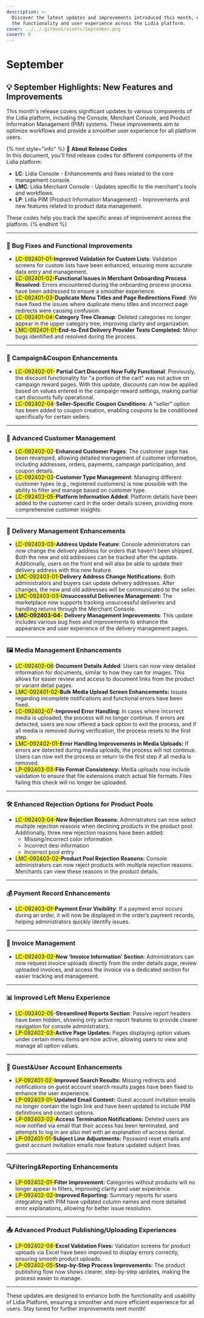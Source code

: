 ```yaml
---
description: >-
  Discover the latest updates and improvements introduced this month, enhancing
  the functionality and user experience across the Lidia platform.
cover: ../../.gitbook/assets/September.png
coverY: 0
---
```


# September

## 💡 **September Highlights: New Features and Improvements**

This month's release covers significant updates to various components of the Lidia platform, including the Console, Merchant Console, and Product Information Management (PIM) systems. These improvements aim to optimize workflows and provide a smoother user experience for all platform users.

{% hint style="info" %}
🔎 **About Release Codes**\
In this document, you'll find release codes for different components of the Lidia platform:

* **LC**: Lidia Console - Enhancements and fixes related to the core management console.
* **LMC**: Lidia Merchant Console - Updates specific to the merchant's tools and workflows.
* **LP**: Lidia PIM (Product Information Management) - Improvements and new features related to product data management.

These codes help you track the specific areas of improvement across the platform.
{% endhint %}

***

### 🚀 **Bug Fixes and Functional Improvements**&#x20;

* <mark style="color:blue;">LC-092401-01-</mark>**Improved Validation for Custom Lists**: Validation screens for custom lists have been enhanced, ensuring more accurate data entry and management.
* <mark style="color:blue;">LC-092401-02-</mark>**Functional Issues in Merchant Onboarding Process Resolved**: Errors encountered during the onboarding process process have been addressed to ensure a smoother experience. &#x20;
* <mark style="color:blue;">LC-092401-03-</mark>**Duplicate Menu Titles and Page Redirections Fixed**: We have fixed the issues where duplicate menu titles and incorrect page redirects were causing confusion. &#x20;
* <mark style="color:blue;">LC-092401-04-</mark>**Category Tree Cleanup**: Deleted categories no longer appear in the upper category tree, improving clarity and organization. &#x20;
* <mark style="color:blue;">LMC-092401-01-</mark>**End-to-End Delivery Provider Tests Completed:** Minor bugs identified and resolved during the process.

***

### 🎫 **Campaign\&Coupon Enhancements**

* <mark style="color:blue;">LC-092402-01-</mark> **Partial Cart Discount Now Fully Functional**: Previously, the discount functionality for "a portion of the cart" was not active on campaign reward pages. With this update, discounts can now be applied based on values entered in the campaign reward settings, making partial cart discounts fully operational.
* <mark style="color:blue;">LC-092402-04</mark>-**Seller-Specific Coupon Conditions**: A "seller" option has been added to coupon creation, enabling coupons to be conditioned specifically for certain sellers.

***

### 👥 **Advanced Customer Management**

* <mark style="color:blue;">LC-092402-02</mark>-**Enhanced Customer Pages**: The customer page has been revamped, allowing detailed management of customer information, including addresses, orders, payments, campaign participation, and coupon details.
* <mark style="color:blue;">LC-092402-03</mark>-**Customer Type Management**: Managing different customer types (e.g., registered customers) is now possible with the ability to filter and manage based on customer type.
* <mark style="color:blue;">LC-092403-05-</mark>**Platform Information Added**: Platform details have been added to the customer card in the order details screen, providing more comprehensive customer insights.

***

### 🚚 **Delivery Management Enhancements**

* <mark style="color:blue;">LC-092403-03-</mark>**Address Update Feature**: Console administrators can now change the delivery address for orders that haven't been shipped. Both the new and old addresses can be tracked after the update. Additionally, users on the front end will also be able to update their delivery address with this new feature.
* <mark style="color:blue;">LMC-092403-01-</mark>**Delivery Address Change Notifications:** Both administrators and buyers can update delivery addresses. After changes, the new and old addresses will be communicated to the seller.
* <mark style="color:blue;">LMC-092403-03-</mark>**Unsuccessful Deliveries Management:** The marketplace now supports tracking unsuccessful deliveries and handling returns through the Merchant Console.
* <mark style="color:blue;">**LMC-092403-04**</mark><mark style="color:blue;">-</mark> **Delivery Management Improvements**: This update includes various bug fixes and improvements to enhance the appearance and user experience of the delivery management pages.

***

### 🖼 **Media Management Enhancements**

* <mark style="color:blue;">LC-092402-06</mark>-**Document Details Added**: Users can now view detailed information for documents, similar to how they can for images. This allows for easier review and access to document links from the product or variant detail pages.
* <mark style="color:blue;">LMC-092401-02-</mark>**Bulk Media Upload Screen Enhancements:** Issues regarding incomplete notifications and functional errors have been fixed.
* <mark style="color:blue;">LC-092402-07</mark>-**Improved Error Handling**: In cases where incorrect media is uploaded, the process will no longer continue. If errors are detected, users are now offered a back option to exit the process, and if all media is removed during verification, the process resets to the first step.
* <mark style="color:blue;">LMC-092402-01-</mark>**Error Handling Improvements in Media Uploads:** If errors are detected during media uploads, the process will not continue. Users can now exit the process or return to the first step if all media is removed.
* <mark style="color:blue;">LP-092403-03-</mark>**File Format Consistency:** Media uploads now include validation to ensure that file extensions match actual file formats. Files failing this check will no longer be uploaded.

***

### 🛠 **Enhanced Rejection Options for Product Pools**

* <mark style="color:blue;">LC-092403-04-</mark>**New Rejection Reasons**: Administrators can now select multiple rejection reasons when declining products in the product pool. Additionally, three new rejection reasons have been added:
  * Missing/incorrect color information
  * Incorrect desi information
  * Incorrect pool entry
* <mark style="color:blue;">LMC-092403-02-</mark>**Product Pool Rejection Reasons:** Console administrators can now reject products with multiple rejection reasons. Merchants can view these reasons in the product details.

***

### 💰 **Payment Record Enhancements**

* <mark style="color:blue;">LC-092403-01-</mark>**Payment Error Visibility**: If a payment error occurs during an order, it will now be displayed in the order’s payment records, helping administrators quickly identify issues.

***

### 📑 **Invoice Management**

* <mark style="color:blue;">LC-092403-02-</mark>**New 'Invoice Information' Section**: Administrators can now request invoice uploads directly from the order details page, review uploaded invoices, and access the invoice via a dedicated section for easier tracking and management.

***

### 📊 **Improved Left Menu Experience** <a href="#improved-left-menu-experience" id="improved-left-menu-experience"></a>

* <mark style="color:blue;">LC-092402-05</mark>-**Streamlined Reports Section**: Passive report headers have been hidden, showing only active report features to provide clearer navigation for console administrators.
* <mark style="color:blue;">LP-092402-03-</mark>**Active Page Updates:** Pages displaying option values under certain menu items are now active, allowing users to view and manage all option values.

***

### **📧 Guest\&User Account Enhancements**

* <mark style="color:blue;">LP-092401-02-</mark>**Improved Search Results:** Missing redirects and notifications on guest account search results pages have been fixed to enhance the user experience.&#x20;
* <mark style="color:blue;">LP-092403-01-</mark>**Updated Email Content:** Guest account invitation emails no longer contain the login link and have been updated to include PIM definitions and contact options.
* <mark style="color:blue;">LP-092403-02-</mark>**Access Termination Notifications:** Deleted users are now notified via email that their access has been terminated, and attempts to log in are also met with an explanation of access denial.
* <mark style="color:blue;">LP-092401-01-</mark>**Subject Line Adjustments:** Password reset emails and guest account invitation emails now feature updated subject lines.&#x20;

***

### &#x20;🔍**Filtering\&Reporting Enhancements**

* <mark style="color:blue;">LP-092402-01-</mark>**Filter Improvement:** Categories without products will no longer appear in filters, improving clarity and user experience.&#x20;
* <mark style="color:blue;">LP-092402-02-</mark>**Improved Reporting:** Summary reports for users integrating with PIM have updated column names and more detailed error explanations, allowing for better issue resolution.

***

### **📤 Advanced Product Publishing/Uploading Experiences**&#x20;

* <mark style="color:blue;">LP-092402-04-</mark>**Excel Validation Fixes:** Validation screens for product uploads via Excel have been improved to display errors correctly, ensuring smooth product uploads.
* <mark style="color:blue;">LP-092402-05-</mark>**Step-by-Step Process Improvements:** The product publishing flow now shows clearer, step-by-step updates, making the process easier to manage.

***

These updates are designed to enhance both the functionality and usability of Lidia Platform, ensuring a smoother and more efficient experience for all users. Stay tuned for further improvements next month!
